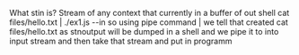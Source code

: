 What stin is?
Stream of any context that currently in a buffer of out shell 
    cat files/hello.txt | ./ex1.js --in 
so using pipe command | we tell that created cat files/hello.txt as stnoutput will be dumped in a shell and we pipe it to into input stream and then take that stream and put in programm